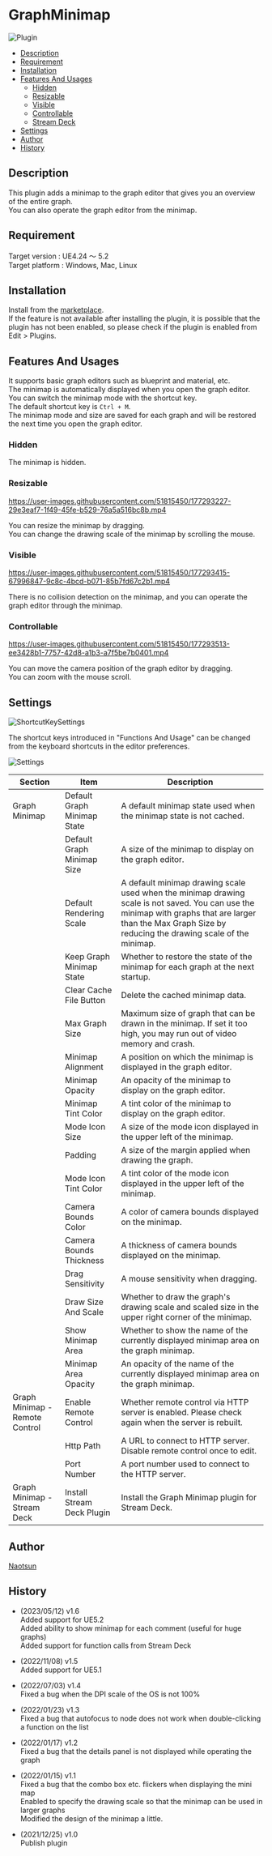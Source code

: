 # GraphMinimap

![Plugin](https://user-images.githubusercontent.com/51815450/177293045-ffae8179-55cd-4d89-bf6b-e627e797c43a.PNG)

<!--ts-->
* [Description](#Description)
* [Requirement](#Requirement)
* [Installation](#Installation)
* [Features And Usages](#features-and-usages)
    * [Hidden](#hidden)
    * [Resizable](#resizable)
    * [Visible](#visible)
    * [Controllable](#controllable)
    * [Stream Deck](#stream-deck)
* [Settings](#Settings)
* [Author](#Author)
* [History](#History)
<!--te-->

## Description

This plugin adds a minimap to the graph editor that gives you an overview of the entire graph.  
You can also operate the graph editor from the minimap.  

## Requirement

Target version : UE4.24 ～ 5.2    
Target platform : Windows, Mac, Linux  

## Installation

Install from the [marketplace](https://www.unrealengine.com/marketplace/en/product/graph-minimap).  
If the feature is not available after installing the plugin, it is possible that the plugin has not been enabled, so please check if the plugin is enabled from Edit > Plugins.

## Features And Usages

It supports basic graph editors such as blueprint and material, etc.  
The minimap is automatically displayed when you open the graph editor.  
You can switch the minimap mode with the shortcut key.  
The default shortcut key is ```Ctrl + M```.  
The minimap mode and size are saved for each graph and will be restored the next time you open the graph editor.  

### Hidden

The minimap is hidden.  

### Resizable

https://user-images.githubusercontent.com/51815450/177293227-29e3eaf7-1f49-45fe-b529-76a5a516bc8b.mp4

You can resize the minimap by dragging.  
You can change the drawing scale of the minimap by scrolling the mouse.  

### Visible

https://user-images.githubusercontent.com/51815450/177293415-67996847-9c8c-4bcd-b071-85b7fd67c2b1.mp4

There is no collision detection on the minimap, and you can operate the graph editor through the minimap.  

### Controllable

https://user-images.githubusercontent.com/51815450/177293513-ee3428b1-7757-42d8-a1b3-a7f5be7b0401.mp4

You can move the camera position of the graph editor by dragging.  
You can zoom with the mouse scroll.  

## Settings

![ShortcutKeySettings](https://github.com/Naotsun19B/GraphMinimap-Document/assets/51815450/df052bb6-4a64-44a6-bcad-e2300b97bf18)

The shortcut keys introduced in "Functions And Usage" can be changed from the keyboard shortcuts in the editor preferences.  

![Settings](https://github.com/Naotsun19B/GraphMinimap-Document/assets/51815450/de89046d-939b-4cdf-9be4-d7681c85bc7c)

| **Section**                    | **Item**                    | **Description**                                                                                                                                                                                             |
|--------------------------------|-----------------------------|-------------------------------------------------------------------------------------------------------------------------------------------------------------------------------------------------------------|
| Graph Minimap                  | Default Graph Minimap State | A default minimap state used when the minimap state is not cached.                                                                                                                                          |
|                                | Default Graph Minimap Size  | A size of the minimap to display on the graph editor.                                                                                                                                                       |
|                                | Default Rendering Scale     | A default minimap drawing scale used when the minimap drawing scale is not saved. You can use the minimap with graphs that are larger than the Max Graph Size by reducing the drawing scale of the minimap. |
|                                | Keep Graph Minimap State    | Whether to restore the state of the minimap for each graph at the next startup.                                                                                                                             |
|                                | Clear Cache File Button     | Delete the cached minimap data.                                                                                                                                                                             |
|                                | Max Graph Size              | Maximum size of graph that can be drawn in the minimap. If set it too high, you may run out of video memory and crash.                                                                                      |
|                                | Minimap Alignment           | A position on which the minimap is displayed in the graph editor.                                                                                                                                           |
|                                | Minimap Opacity             | An opacity of the minimap to display on the graph editor.                                                                                                                                                   |
|                                | Minimap Tint Color          | A tint color of the minimap to display on the graph editor.                                                                                                                                                 |
|                                | Mode Icon Size              | A size of the mode icon displayed in the upper left of the minimap.                                                                                                                                         |
|                                | Padding                     | A size of the margin applied when drawing the graph.                                                                                                                                                        |
|                                | Mode Icon Tint Color        | A tint color of the mode icon displayed in the upper left of the minimap.                                                                                                                                   |
|                                | Camera Bounds Color         | A color of camera bounds displayed on the minimap.                                                                                                                                                          |
|                                | Camera Bounds Thickness     | A thickness of camera bounds displayed on the minimap.                                                                                                                                                      |
|                                | Drag Sensitivity            | A mouse sensitivity when dragging.                                                                                                                                                                          |
|                                | Draw Size And Scale         | Whether to draw the graph's drawing scale and scaled size in the upper right corner of the minimap.                                                                                                         |
|                                | Show Minimap Area           | Whether to show the name of the currently displayed minimap area on the graph minimap.                                                                                                                      |
|                                | Minimap Area Opacity        | An opacity of the name of the currently displayed minimap area on the graph minimap.                                                                                                                        |
| Graph Minimap - Remote Control | Enable Remote Control       | Whether remote control via HTTP server is enabled. Please check again when the server is rebuilt.                                                                                                           |
|                                | Http Path                   | A URL to connect to HTTP server. Disable remote control once to edit.                                                                                                                                       |
|                                | Port Number                 | A port number used to connect to the HTTP server.                                                                                                                                                           |
| Graph Minimap - Stream Deck    | Install Stream Deck Plugin  | Install the Graph Minimap plugin for Stream Deck.                                                                                                                                                           |

## Author

[Naotsun](https://twitter.com/Naotsun_UE)

## History

- (2023/05/12) v1.6   
  Added support for UE5.2    
  Added ability to show minimap for each comment (useful for huge graphs)  
  Added support for function calls from Stream Deck    

- (2022/11/08) v1.5   
  Added support for UE5.1  

- (2022/07/03) v1.4   
  Fixed a bug when the DPI scale of the OS is not 100%

- (2022/01/23) v1.3   
  Fixed a bug that autofocus to node does not work when double-clicking a function on the list

- (2022/01/17) v1.2   
  Fixed a bug that the details panel is not displayed while operating the graph

- (2022/01/15) v1.1  
  Fixed a bug that the combo box etc. flickers when displaying the mini map  
  Enabled to specify the drawing scale so that the minimap can be used in larger graphs  
  Modified the design of the minimap a little.  

- (2021/12/25) v1.0   
  Publish plugin
